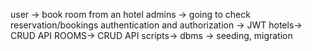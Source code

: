 user -> book room from an hotel
admins -> going to check reservation/bookings
authentication and authorization -> JWT
hotels-> CRUD API
ROOMS-> CRUD API
scripts-> dbms -> seeding, migration



